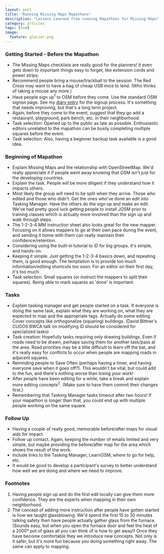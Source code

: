 ```yaml
---
layout: post
title: "Running Missing Maps Mapathons"
description: "Lessons Learned from running Mapathons for Missing Maps"
category: articles
tags: [osm]
image:
  feature: glacier.png
---
```


### Getting Started - Before the Mapathon

-  The Missing Maps checklists are really good for the planners! It even gets down to important things easy to forget, like extension cords and power strips.
-  Recommend people bring a mouse/trackball to the session. The Red Cross may want to have a bag of cheap USB mice to lend. (Who thinks of taking a mouse any more.)
-  Have people sign up<sup>1</sup> to OSM before they come. Use the standard OSM signon page. See my [diary entry](http://www.openstreetmap.org/user/Glassman/diary/36237) for the signup process. It's something that needs improving, but that's a long term project.
-  Again, before they come to the event, suggest that they go add a restaurant, playground, park bench, etc. in their neighborhood.
-  Task selection: Opened up to the public as late as possible. Enthusiastic editors unrelated to the mapathon can be busily completing multiple squares before the event.
-  Task selection: Also, having a beginner backup task available is a good idea.

### Beginning of Mapathon

- Explain Missing Maps and the relationship with OpenStreetMap. We'd really appreciate it if people went away knowing that OSM isn't just for the developing countries.
-  Explain the task. People will be more diligent if they understand how it impacts others.
-  Most likely the group will need to be split when they arrive. Those who edited and those who didn't. Get the ones who've done an edit into Tasking Manager. Have the others do the sign up and make an edit. We've had pretty good luck getting people to install JOSM prior to training classes which is actually more involved than the sign up and walk through steps.
-  The 1-2-3-4 MM instruction sheet also looks great for the new mapper. Focusing on it allows mappers  to go at their own pace during the event, and sending it home with them can really maintain their confidence/retention.
-  Considering using the built-in tutorial to iD for big groups. it's simple, and hands-on.
-  Keeping it simple. Just getting the 1-2-3-4 basics down, and repeating them, is good enough. The temptation is to provide too much information/editing shortcuts too soon. For an editor on their first day, it's too much.
-  Task selection: Small squares (or instruct the mappers to split their squares). Being able to mark squares as 'done' is important.

### Tasks

-  Explain tasking manager and get people started on a task. If everyone is doing the same task, explain what they are working on, what they are expected to map and the appropriate tags. Actually do some editing. Cover concepts like orthogonalize (squaring) buildings.  (David Bittner's CUGOS BWCA talk on modifying iD should be considered for specialized tasks)
-  Task creation: Hopefully tasks requiring only drawing buildings. Even if roads need to be drawn, perhaps saving them for another task/pass at the area. Road priorities may be a little difficult to learn off the bat, and it's really easy for conflicts to occur when people are mapping roads in adjacent squares.
-  Reminding people to Save Often (perhaps having a timer, and having everyone save when it goes off?). This wouldn't be vital, but could add to the fun, and there's nothing worse than losing your work!
-  After people have been editing for a while, take a break and explain more editing concepts<sup>2</sup>. (Make sure to have them commit their changes first.)
-  Remembering that Tasking Manager tasks timeout after two hours! If your mapathon is longer than that, you could end up with multiple people working on the same square.

### Follow Up

-  Having a couple of really good, memorable before/after maps for visual aids for impact.
-  Follow up contact. Again, keeping the number of emails limited and very simple, but maybe providing the before/after map for the area which shows the result of the work.
-  Include links to the Tasking Manager, LearnOSM, where to go for help, etc.
-  It would be good to develop a participant's survey to better understand how well we are doing and where we need to improve.

### Footnotes

1. Having people sign up and do the first edit locally can give them more confidence. They are the experts when mapping in their own neighborhood.
2. The concept of adding more instruction after people have gotten started is how we taught glassblowing. We'd spend the first 15 to 30 minutes talking safety then have people actually gather glass from the furnace. (Sounds easy, but when you open the furnace door and feel the heat of a 2000° pot of glass all you can think of is how to get away!) Once they have become comfortable they we introduce new concepts. Not only is it safer, but it's more fun because you doing something right away. The same can apply to mapping.
